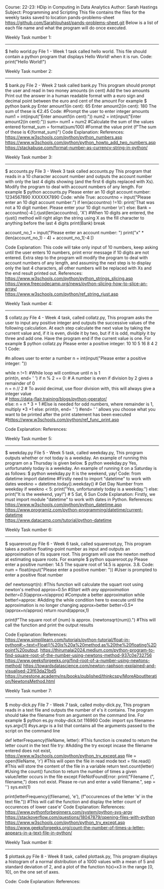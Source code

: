 Course: 22-23: HDip in Computing in Data Analytics
Author: Sarah Hastings
Subject: Programming and Scripting
This file contains the files for the weekly tasks saved to location pands-problems-sheet
https://github.com/Sarahlouhast/pands-problems-sheet.git 
Below is a list of each file name and what the program will do once executed.

Weekly Task number 1:
________________________________________
$ hello world.py File 1 - Week 1 task called hello world. This file should contain a python program that displays Hello World! when it is run.
Code: 
print("Hello World!")

Weekly Task number 2:
________________________________________
$ bank.py File 2 - Week 2 task called bank.py This program should prompt the user and read in two money amounts (in cent) Add the two amounts Print out the answer in a human readable format with a euro sign and decimal point between the euro and cent of the amount For example $ python bank.py Enter amount1(in cent): 65 Enter amount2(in cent): 180 The sum of these is €2.45
Code:
#Prompt the user to enter integer amounts 
num1 = int(input("Enter amount1(in cent):"))
num2 =  int(input("Enter amount2(in cent):"))
sum= num1 + num2                                    #Calculate the sum of the values entered
format_sum = format(sum/100)                        #Format the value
print (f"The sum of these is €{format_sum}")
Code Explanation:
References:
https://www.w3schools.com/python/python_numbers.asp  https://www.w3schools.com/python/python_howto_add_two_numbers.asp https://stackabuse.com/format-number-as-currency-string-in-python/ 

Weekly Task number 3:
________________________________________
$ accounts.py File 3 - Week 3 task called accounts.py This program that reads in a 10 character account number and outputs the account number with only the last 4 digits showing (and the first 6 digits replaced with Xs). Modify the program to deal with account numbers of any length. 
For example $ python accounts.py Please enter an 10 digit account number: 1234567890 XXXXXX7890 
Code:
while True:
    accountno = input("Please enter an 10 digit account number:")
    if len(accountno) !=10:
        print('That was not a 10 digit number. Please enter your 10 digit number \n')
    else:
        Bank = accountno[-4:].rjust(len(accountno), 'X')                #When 10 digits are entered, the rjust() method will right align the string using X as the fill character to anything before the last 4 digits
        print(Bank)
        break

account_no_1 = input("Please enter an account number: ")
print("x" * (len(account_no_1) - 4) + account_no_1[-4:])

Code Explanation:
This code will take only input of 10 numbers, keep asking until the user enters 10 numbers, print error message if 10 digits are not entered. Extra step to the program will modify the program to deal with account numbers of any length, and assuming the next step is to display only the last 4 characters, all other numbers will be replaced with Xs and the end result printed out.
References:
https://www.w3schools.com/python/python_strings_slicing.asp  
https://www.freecodecamp.org/news/python-slicing-how-to-slice-an-array/  
https://www.w3schools.com/python/ref_string_rjust.asp 

Weekly Task number 4:
________________________________________
$ collatz.py File 4 - Week 4 task, called collatz.py, This program asks the user to input any positive integer and outputs the successive values of the following calculation. At each step calculate the next value by taking the current value and, if it is even, divide it by two, but if it is odd, multiply it by three and add one. Have the program end if the current value is one.
For example $ python collatz.py
Please enter a positive integer: 10
10 5 16 8 4 2 1
Code:

#n allows user to enter a number
n = int(input("Please enter a positive integer: "))


while n !=1:                    #While loop will continue until n is 1   
    print(n, end= ' ')
    if n % 2 == 0:              # A number is even if division by 2 gives a remainder of 0   
        n = n // 2              # To avoid decimal, use floor division with, this will always give a integer value    
                                # https://data-flair.training/blogs/python-operator/    
    else:
        n = n * 3 + 1           #Else is needed for odd numbers, where remainder is 1, multiply *3 +1 
else:
        print(n, end= ' ')      #end= ' ' allows you choose what you want to be printed after the print statement has been executed
                                #https://www.w3schools.com/python/ref_func_print.asp

Code Explanation:
References:

Weekly Task number 5:
________________________________________
$ weekday.py File 5 - Week 5 task, called weekday.py, This program outputs whether or not today is a weekday. An example of running this program on a Thursday is given below.
$ python weekday.py Yes, unfortunately today is a weekday. An example of running it on a Saturday is as follows: $ python weekday.py It is the weekend, yay!
Code:
from datetime import datetime       #Firstly need to import "datetime" to work with dates
weekno = datetime.today().weekday() # Get Day Number from weekday
if weekno < 5:
    print("Yes, unfortunately today is a weekday.")
else:  
    print("It is the weekend, yay!") # 5 Sat, 6 Sun
Code Explanation:
Firstly, we must import module "datetime" to work with dates in Python. 
References:
https://www.w3schools.com/python/python_datetime.asp   
https://www.programiz.com/python-programming/datetime/current-datetime  
https://www.datacamp.com/tutorial/python-datetime 

Weekly Task number 6:
________________________________________
$ squareroot.py File 6 - Week 6 task, called squareroot.py, This program takes a positive floating-point number as input and outputs an approximation of its square root. This program will use the newton method at estimating square roots.
For example $ python squareroot.py Please enter a positive number: 14.5 The square root of 14.5 is approx. 3.8.
Code:
num = float(input("Please enter a positive number: "))  #User is prompted to enter a positive float number

def newtonsqrt(n):                                      #This function will calculate the squart root using newton's method
    approx=0.5*n                                        #Start with any approximation 
    better=0.5*(approx+n/approx)                        #Compute a better approximation
    while better!=approx:                               #Adding the while condition here to execute until the approximation is no longer changing
        approx=better
        better=0.5*(approx+n/approx)
    return round(approx,1)
    
print(f"The square root of {num} is approx. {newtonsqrt(num)}.")  #This will call the function and print the output results

Code Explanation:
References:
https://www.simplilearn.com/tutorials/python-tutorial/float-in-python#:~:text=Float()%20is%20a%20method,as%20the%20floating%2Dpoint%20output. 
https://thirumalai2024.medium.com/python-program-to-find-square-root-of-the-number-using-newtons-method-937c0e732756 
https://www.geeksforgeeks.org/find-root-of-a-number-using-newtons-method/ 
https://towardsdatascience.com/newton-raphson-explained-and-visualised-23f63da21bd5 https://runestone.academy/ns/books/published/thinkcspy/MoreAboutIteration/NewtonsMethod.html 

Weekly Task number 7:
________________________________________
$ moby-dick.py File 7 - Week 7 task, called moby-dick.py, This program reads in a text file and outputs the number of e's it contains. The program should take the filename from an argument on the command line.
For example $ python es.py moby-dick.txt 116960
Code:
import sys
filename= sys.argv[1] #sys.argv is a list that contains all the arguments passed to the script on the command line

def letterFrequency(fileName, letter):          #This function is created to return the letter count in the text file
    try:                                        #Adding the try except incase the filename entered does not exist, https://www.w3schools.com/python/python_try_except.asp
        file = open(fileName, 'r')              #This will open the file in read mode
        text = file.read()                      #This will store the content of the file in a variable
        return text.count(letter)               #Using the count() function to return the number of times a given value/letter occurs in the file
    except FileNotFoundError:
        print("Filename (", filename,") does not exist. Please re-run and enter a valid filename.", sep = '')
        sys.exit(1)

print(letterFrequency((filename), 'e'), (f"occurences of the letter 'e' in the text file.")) #This will call the function and display the letter count of occurences of lower case'e'
Code Explanation:
References:
https://www.pythonforbeginners.com/system/python-sys-argv 
https://stackoverflow.com/questions/18047879/opening-files-with-python 
https://www.w3schools.com/python/python_try_except.asp  https://www.geeksforgeeks.org/count-the-number-of-times-a-letter-appears-in-a-text-file-in-python/ 

Weekly Task number 8:
________________________________________
$ plottask.py File 8 - Week 8 task, called plottask.py, This program displays a histogram of a normal distribution of a 1000 values with a mean of 5 and standard deviation of 2, and a plot of the function h(x)=x3 in the range [0, 10], on the one set of axes.

Code:
Code Explanation:
References:

